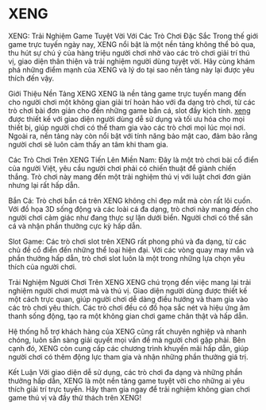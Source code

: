 # XENG
XENG: Trải Nghiệm Game Tuyệt Vời Với Các Trò Chơi Đặc Sắc
Trong thế giới game trực tuyến ngày nay, XENG nổi bật là một nền tảng không thể bỏ qua, thu hút sự chú ý của hàng triệu người chơi nhờ vào các trò chơi giải trí thú vị, giao diện thân thiện và trải nghiệm người dùng tuyệt vời. Hãy cùng khám phá những điểm mạnh của XENG và lý do tại sao nền tảng này lại được yêu thích đến vậy.

Giới Thiệu Nền Tảng XENG
XENG là nền tảng game trực tuyến mang đến cho người chơi một không gian giải trí hoàn hảo với đa dạng trò chơi, từ các trò chơi bài đơn giản cho đến những game bắn cá, slot đầy kịch tính. <a href="https://xeng-vn.com"> xeng </a> được thiết kế với giao diện người dùng dễ sử dụng và tối ưu hóa cho mọi thiết bị, giúp người chơi có thể tham gia vào các trò chơi mọi lúc mọi nơi. Ngoài ra, nền tảng này còn nổi bật với tính năng bảo mật cao, đảm bảo rằng người chơi sẽ luôn cảm thấy an tâm khi tham gia.

Các Trò Chơi Trên XENG
Tiến Lên Miền Nam: Đây là một trò chơi bài cổ điển của người Việt, yêu cầu người chơi phải có chiến thuật để giành chiến thắng. Trò chơi này mang đến một trải nghiệm thú vị với luật chơi đơn giản nhưng lại rất hấp dẫn.

Bắn Cá: Trò chơi bắn cá trên XENG không chỉ đẹp mắt mà còn rất lôi cuốn. Với đồ họa 3D sống động và các loài cá đa dạng, trò chơi này mang đến cho người chơi cảm giác như đang thực sự lặn dưới biển. Người chơi có thể săn cá và nhận phần thưởng cực kỳ hấp dẫn.

Slot Game: Các trò chơi slot trên XENG rất phong phú và đa dạng, từ các chủ đề cổ điển đến những thể loại hiện đại. Với các vòng quay may mắn và phần thưởng hấp dẫn, trò chơi slot luôn là một trong những lựa chọn yêu thích của người chơi.

Trải Nghiệm Người Chơi Trên XENG
XENG chú trọng đến việc mang lại trải nghiệm người chơi mượt mà và thú vị. Giao diện người dùng được thiết kế một cách trực quan, giúp người chơi dễ dàng điều hướng và tham gia vào các trò chơi yêu thích. Các trò chơi đều có đồ họa sắc nét và hiệu ứng âm thanh sống động, tạo ra một không gian chơi game chân thật và hấp dẫn.

Hệ thống hỗ trợ khách hàng của XENG cũng rất chuyên nghiệp và nhanh chóng, luôn sẵn sàng giải quyết mọi vấn đề mà người chơi gặp phải. Bên cạnh đó, XENG còn cung cấp các chương trình khuyến mãi hấp dẫn, giúp người chơi có thêm động lực tham gia và nhận những phần thưởng giá trị.

Kết Luận
Với giao diện dễ sử dụng, các trò chơi đa dạng và những phần thưởng hấp dẫn, XENG là một nền tảng game tuyệt vời cho những ai yêu thích giải trí trực tuyến. Hãy tham gia ngay để trải nghiệm không gian chơi game thú vị và đầy thử thách trên XENG!
